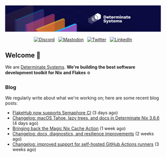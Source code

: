 <p align="center">
  <a href="https://determinate.systems" target="_blank"><img src="https://raw.githubusercontent.com/determinatesystems/.github/main/.github/banner.jpg"></a>
</p>
<p align="center">
  &nbsp;<a href="https://determinate.systems/discord" target="_blank"><img alt="Discord" src="https://img.shields.io/discord/1116012109709463613?style=for-the-badge&logo=discord&logoColor=%23ffffff&label=Discord&labelColor=%234253e8&color=%23e4e2e2"></a>&nbsp;
  &nbsp;<a href="https://hachyderm.io/@determinatesystems" target="_blank"><img alt="Mastodon" src="https://img.shields.io/badge/Mastodon-6468fa?style=for-the-badge&logo=mastodon&logoColor=%23ffffff"></a>&nbsp;
  &nbsp;<a href="https://twitter.com/DeterminateSys" target="_blank"><img alt="Twitter" src="https://img.shields.io/badge/Twitter-303030?style=for-the-badge&logo=x&logoColor=%23ffffff"></a>&nbsp;
  &nbsp;<a href="https://www.linkedin.com/company/determinate-systems" target="_blank"><img alt="LinkedIn" src="https://img.shields.io/badge/LinkedIn-1667be?style=for-the-badge&logo=linkedin&logoColor=%23ffffff"></a>&nbsp;
</p>

## Welcome 👋

We are [Determinate Systems](https://determinate.systems).
**We're building the best software development toolkit for Nix and Flakes** ❄️

### Blog 

We regularly write about what we're working on; here are some recent blog posts:


- [FlakeHub now supports Semaphore CI](https://determinate.systems/posts/semaphore-ci/) (3 days ago)
- [Changelog: macOS Tahoe, lazy trees, and docs in Determinate Nix 3.6.6](https://determinate.systems/posts/changelog-determinate-nix-366/) (4 days ago)
- [Bringing back the Magic Nix Cache Action](https://determinate.systems/posts/bringing-back-magic-nix-cache-action/) (1 week ago)
- [Changelog: docs, diagnostics, and resilience improvements](https://determinate.systems/posts/changelog-determinate-nix-362/) (2 weeks ago)
- [Changelog: improved support for self-hosted GitHub Actions runners](https://determinate.systems/posts/changelog-improved-self-hosted-determinate-nix-action/) (3 weeks ago)
